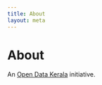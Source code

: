 ```yaml
---
title: About
layout: meta
---
```


# About

An [Open Data Kerala](https://opendatakerala.org/) initiative.